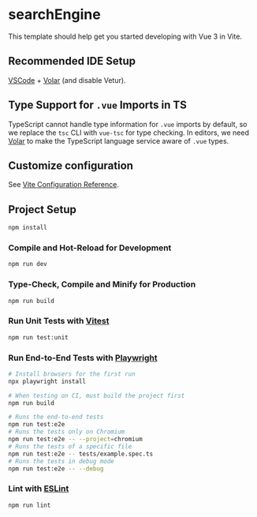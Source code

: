 # searchEngine

This template should help get you started developing with Vue 3 in Vite.

## Recommended IDE Setup

[VSCode](https://code.visualstudio.com/) + [Volar](https://marketplace.visualstudio.com/items?itemName=Vue.volar) (and disable Vetur).

## Type Support for `.vue` Imports in TS

TypeScript cannot handle type information for `.vue` imports by default, so we replace the `tsc` CLI with `vue-tsc` for type checking. In editors, we need [Volar](https://marketplace.visualstudio.com/items?itemName=Vue.volar) to make the TypeScript language service aware of `.vue` types.

## Customize configuration

See [Vite Configuration Reference](https://vite.dev/config/).

## Project Setup

```sh
npm install
```

### Compile and Hot-Reload for Development

```sh
npm run dev
```

### Type-Check, Compile and Minify for Production

```sh
npm run build
```

### Run Unit Tests with [Vitest](https://vitest.dev/)

```sh
npm run test:unit
```

### Run End-to-End Tests with [Playwright](https://playwright.dev)

```sh
# Install browsers for the first run
npx playwright install

# When testing on CI, must build the project first
npm run build

# Runs the end-to-end tests
npm run test:e2e
# Runs the tests only on Chromium
npm run test:e2e -- --project=chromium
# Runs the tests of a specific file
npm run test:e2e -- tests/example.spec.ts
# Runs the tests in debug mode
npm run test:e2e -- --debug
```

### Lint with [ESLint](https://eslint.org/)

```sh
npm run lint
```
